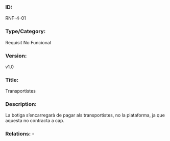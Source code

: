 ### ID:
RNF-4-01
### Type/Category:
Requisit No Funcional
### Version:
v1.0
### Title:
Transportistes
### Description:
La botiga s’encarregarà de pagar als transportistes, no la plataforma, ja que aquesta no contracta a cap.
### Relations: -
